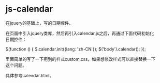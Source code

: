 # js-calendar

在jquery的基础上，写的日期控件。

在页面中引入jquery类库，然后再引入calendar.js之后，再通过下面代码初始化日期控件：

$(function () {
    $.calendar.init({lang: 'zh-CN'});
    $('body').calendar();
});

里面简单的写了一下用到的样式custom.css，如果想修改样式可以直接替换一下这个问题。

具体参考calendar.html。
